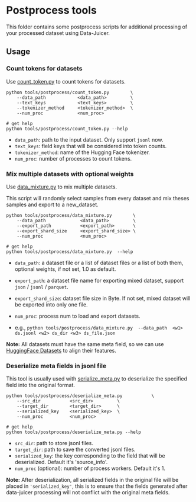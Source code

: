 # Postprocess tools

This folder contains some postprocess scripts for additional processing of your processed dataset using Data-Juicer.

## Usage

### Count tokens for datasets

Use [count_token.py](count_token.py) to count tokens for datasets.

```shell
python tools/postprocess/count_token.py        \
    --data_path            <data_path>         \
    --text_keys            <text_keys>         \
    --tokenizer_method     <tokenizer_method>  \
    --num_proc             <num_proc>
    
# get help
python tools/postprocess/count_token.py --help
```

- `data_path`: path to the input dataset. Only support `jsonl` now.
- `text_keys`: field keys that will be considered into token counts.
- `tokenizer_method`: name of the Hugging Face tokenizer.
- `num_proc`: number of processes to count tokens.

### Mix multiple datasets with optional weights

Use [data_mixture.py](data_mixture.py) to mix multiple datasets.

This script will randomly select samples from every dataset and mix theses samples and export to a new_dataset.


```shell
python tools/postprocess/data_mixture.py        \
    --data_path             <data_path>         \
    --export_path           <export_path>       \
    --export_shard_size     <export_shard_size> \
    --num_proc              <num_proc>

# get help
python tools/postprocess/data_mixture.py  --help
```

- `data_path`: a dataset file or a list of dataset files or a list of both them, optional weights, if not set, 1.0 as default.
- `export_path`: a dataset file name for exporting mixed dataset, support `json` / `jsonl` / `parquet`.
- `export_shard_size`:  dataset file size in Byte. If not set, mixed dataset will be exported into only one file.
- `num_proc`:  process num to load and export datasets.

- e.g., `python tools/postprocess/data_mixture.py  --data_path  <w1> ds.jsonl <w2> ds_dir <w3> ds_file.json`

**Note:** All datasets must have the same meta field, so we can use [HuggingFace Datasets](https://huggingface.co/docs/datasets/index) to align their features.

### Deserialize meta fields in jsonl file

This tool is usually used with [serialize_meta.py](../preprocess/serialize_meta.py) to deserialize the specified field into the original format.


```shell
python tools/postprocess/deserialize_meta.py           \
    --src_dir           <src_dir>         \
    --target_dir        <target_dir>      \
    --serialized_key    <serialized_key>  \
    --num_proc          <num_proc>

# get help
python tools/postprocess/deserialize_meta.py --help
```
- `src_dir`: path to store jsonl files.
- `target_dir`: path to save the converted jsonl files.
- `serialized_key`: the key corresponding to the field that will be deserialized. Default it's 'source_info'.
- `num_proc` (optional): number of process workers. Default it's 1.

**Note:** After deserialization, all serialized fields in the original file will be placed in `'serialized_key'`, this is to ensure that the fields generated after data-juicer processing will not conflict with the original meta fields.
